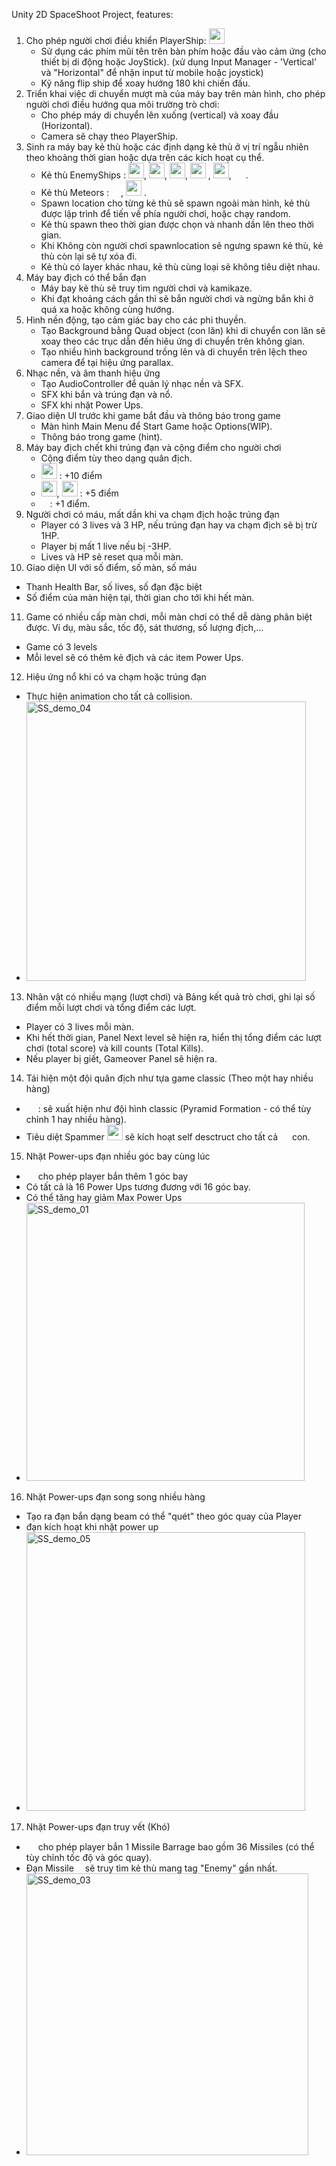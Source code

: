 Unity 2D SpaceShoot Project, features:
1) Cho phép người chơi điều khiển PlayerShip: <img src="https://github.com/phatx88/SpaceShooter/assets/66936482/e2af413e-2008-4282-a599-eb1f031ec8b8"  width="25" /> 
   - Sử dụng các phím mũi tên trên bàn phím hoặc đầu vào cảm ứng (cho thiết bị di động hoặc JoyStick). (xử dụng Input Manager - 'Vertical' và "Horizontal" để nhận input từ mobile hoặc joystick)
   - Kỹ năng flip ship để xoay hướng 180 khi chiến đấu.
2) Triển khai việc di chuyển mượt mà của máy bay trên màn hình, cho phép người chơi điều hướng qua môi trường trò chơi:
   - Cho phép máy di chuyển lên xuống (vertical) và xoay đầu (Horizontal).
   - Camera sẽ chạy theo PlayerShip. 
3) Sinh ra máy bay kẻ thù hoặc các định dạng kẻ thù ở vị trí ngẫu nhiên theo khoảng thời gian hoặc dựa trên các kích hoạt cụ thể.
   - Kẻ thù EnemyShips : <img src="https://github.com/phatx88/SpaceShooter/assets/66936482/4dd0eec6-00b6-43b2-87b9-8f47440ced8a" width="25" />, <img src="https://github.com/phatx88/SpaceShooter/assets/66936482/bd8df46d-6c1d-4993-80a5-3f9d1aca5717" width="25" />, <img src="https://github.com/phatx88/SpaceShooter/assets/66936482/1bc885b1-56c6-414c-87e3-f68f270d4681" width="25" />, <img src="https://github.com/phatx88/SpaceShooter/assets/66936482/3a9f62b4-b3de-4608-9f56-0de360a850cc" width="25" /> , <img src="https://github.com/phatx88/SpaceShooter/assets/66936482/8357019b-bece-4c47-92a6-754f694a3e05" width="25" />, <img src="https://github.com/phatx88/SpaceShooter/assets/66936482/366e3699-9882-476d-8eda-e2519b6ecef4" width="15" /> .
   - Kẻ thù Meteors : <img src="https://github.com/phatx88/SpaceShooter/assets/66936482/69eaa0c3-1ae3-406f-b2b1-fab64dcd77de" width="15" />, <img src="https://github.com/phatx88/SpaceShooter/assets/66936482/14bbb46b-5b7c-4181-bd00-dedfcb2d09c7" width="25" /> .
   - Spawn location cho từng kẻ thù sẽ spawn ngoài màn hình, kẻ thù được lập trình để tiến về phía người chơi, hoặc chạy random.
   - Kẻ thù spawn theo thời gian được chọn và nhanh dần lên theo thời gian.
   - Khi Không còn người chơi spawnlocation sẽ ngưng spawn kẻ thù, kẻ thù còn lại sẽ tự xóa đi.
   - Kẻ thù có layer khác nhau, kẻ thù cùng loại sẽ không tiêu diệt nhau.
4) Máy bay địch có thể bắn đạn
   - Máy bay kẻ thù sẽ truy tìm người chơi và kamikaze.
   - Khi đạt khoảng cách gần thì sẽ bắn người chơi và ngừng bắn khi ở quá xa hoặc không cùng hướng.
5) Hình nền động, tạo cảm giác bay cho các phi thuyền.
   - Tạo Background bằng Quad object (con lăn) khi di chuyển con lăn sẽ xoay theo các trục dẫn đến hiêu ứng di chuyển trên không gian.
   - Tạo nhiều hình background trồng lên và di chuyển trên lệch theo camera để tại hiệu ứng parallax.
6) Nhạc nền, và âm thanh hiệu ứng
   - Tạo AudioController để quản lý nhạc nền và SFX.
   - SFX khi bắn và trúng đạn và nổ.
   - SFX khi nhặt Power Ups.
7) Giao diện UI trước khi game bắt đầu và thông báo trong game
   - Màn hình Main Menu để Start Game hoặc Options(WIP).
   - Thông báo trong game (hint).
8) Máy bay địch chết khi trúng đạn và cộng điểm cho người chơi
   - Cộng điểm tùy theo dạng quân địch.
   -  <img src="https://github.com/phatx88/SpaceShooter/assets/66936482/4dd0eec6-00b6-43b2-87b9-8f47440ced8a" width="25" /> : +10 điểm
   -  <img src="https://github.com/phatx88/SpaceShooter/assets/66936482/69eaa0c3-1ae3-406f-b2b1-fab64dcd77de" width="25" />, <img src="https://github.com/phatx88/SpaceShooter/assets/66936482/14bbb46b-5b7c-4181-bd00-dedfcb2d09c7" width="25" /> : +5 điểm
   -  <img src="https://github.com/phatx88/SpaceShooter/assets/66936482/366e3699-9882-476d-8eda-e2519b6ecef4" width="10" /> : +1 điểm.
9) Người chơi có máu, mất dần khi va chạm địch hoặc trúng đạn
   - Player có 3 lives và 3 HP, nếu trúng đạn hay va chạm địch sẽ bị trừ 1HP.
   - Player bị mất 1 live nếu bị -3HP.
   - Lives và HP sẽ reset qua mỗi màn.
10) Giao diện UI với số điểm, số màn, số máu
   - Thanh Health Bar, số lives, số đạn đặc biệt
   - Số điểm của màn hiện tại, thời gian cho tới khi hết màn.
11) Game có nhiều cấp màn chơi, mỗi màn chơi có thể dễ dàng phân biệt được. Ví dụ, màu sắc, tốc độ, sát thương, số lượng địch,...
   - Game có 3 levels 
   - Mỗi level sẽ có thêm kẻ địch và các item Power Ups.
12) Hiệu ứng nổ khi có va chạm hoặc trúng đạn   
   - Thực hiện animation cho tất cả collision.
   - <img width="447" alt="SS_demo_04" src="https://github.com/phatx88/SpaceShooter/assets/66936482/2c23da0f-6d15-45d2-9097-8d37c5136f80">
13) Nhân vật có nhiều mạng (lượt chơi) và Bảng kết quả trò chơi, ghi lại số điểm mỗi lượt chơi và tổng điểm các lượt.
   - Player có 3 lives mỗi màn.
   - Khi hết thời gian, Panel Next level sẽ hiện ra, hiển thị tổng điểm các lượt chơi (total score) và kill counts (Total Kills).
   - Nếu player bị giết, Gameover Panel sẽ hiện ra.
14) Tái hiện một đội quân địch như tựa game classic (Theo một hay nhiều hàng)
   - <img src="https://github.com/phatx88/SpaceShooter/assets/66936482/366e3699-9882-476d-8eda-e2519b6ecef4" width="15" /> : sẽ xuất hiện như đội hình classic (Pyramid Formation - có thể tùy chỉnh 1 hay nhiều hàng).
   - Tiêu diệt Spammer <img src="https://github.com/phatx88/SpaceShooter/assets/66936482/b7af6816-5627-42f5-8027-6f0e59d2be43" width="25" />
 sẽ kích hoạt self desctruct cho tất cả <img src="https://github.com/phatx88/SpaceShooter/assets/66936482/366e3699-9882-476d-8eda-e2519b6ecef4" width="15" /> con.
15) Nhặt Power-ups đạn nhiều góc bay cùng lúc
   - <img src="https://github.com/phatx88/SpaceShooter/assets/66936482/c24f0e0c-f76a-4d36-b4d5-f5e9672be4f3" width="15" /> cho phép player bắn thêm 1 góc bay
   - Có tất cả là 16 Power Ups tương đương với 16 góc bay.
   - Có thể tăng hay giảm Max Power Ups
   - <img width="445" alt="SS_demo_01" src="https://github.com/phatx88/SpaceShooter/assets/66936482/db735fc9-f93a-4425-b1c0-9ab602bd0bd0">
16) Nhặt Power-ups đạn song song nhiều hàng
   - Tạo ra đạn bắn dạng beam có thể "quét" theo góc quay của Player
   - đạn kích hoạt khi nhặt power up
   - <img width="446" alt="SS_demo_05" src="https://github.com/phatx88/SpaceShooter/assets/66936482/98f326e7-65d1-4e9f-a515-d5e38deb8c39">
17) Nhặt Power-ups đạn truy vết (Khó)
   - <img src="https://github.com/phatx88/SpaceShooter/assets/66936482/4860559c-b437-4d12-97a8-2548586b602c" width="15" /> cho phép player bắn 1 Missile Barrage bao gồm 36 Missiles (có thể tùy chỉnh tốc độ và góc quay).
   - Đạn Missile  <img src="https://github.com/phatx88/SpaceShooter/assets/66936482/06c74d8a-922d-45ce-ace0-9234e560535d" width="10" /> sẽ truy tìm kẻ thù mang tag "Enemy" gần nhất.
   - <img width="451" alt="SS_demo_03" src="https://github.com/phatx88/SpaceShooter/assets/66936482/879819e0-c355-4d42-8425-6dbb912fc87b">


